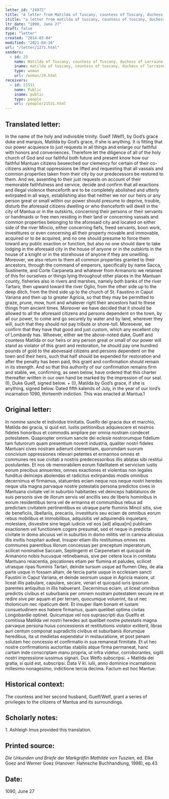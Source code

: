 ```yaml
---
letter_id: "24972"
title: "A letter from Matilda of Tuscany, countess of Tuscany, duchess of Lorraine (1090, June 27)"
ititle: "a letter from matilda of tuscany, countess of tuscany, duchess of lorraine (1090, june 27)"
ltr_date: "1090, June 27"
draft: false
type: "letter"
created: "2014-03-04"
modified: "2021-04-16"
url: "/letter/1271.html"
senders:
  - id: 29
    name: Matilda of Tuscany, countess of Tuscany, duchess of Lorraine
    iname: matilda of tuscany, countess of tuscany, duchess of lorraine
    type: woman
    url: /woman/29.html
receivers:
  - id: 21531
    name: Public
    iname: public
    type: people
    url: /people/21531.html
---
```

<h2> Translated letter:</h2>In the name of the holy and indivisible trinity.  Guelf (Welf), by God’s grace duke and marquis, Matilda by God’s grace, if she is anything.  It is fitting that our power acquiesce to just requests in all things and enlarge our faithful with honors and conveniences.  Therefore let the diligence of all of the holy church of God and our faithful both future and present know how our faithful Mantuan citizens beseeched our clemency for certain of their co-citizens asking that oppressions be lifted and requesting that all vassals  and common properties taken from their city by our predecessors be restored to them.  And we, assenting to their just requests on account of their memorable faithfulness and service, decide and confirm that all exactions and illegal violence thenceforth are to be completely abolished and utterly extirpated in all ways, establishing also that neither we nor our heirs or any person great or small within our power should presume to deprive, trouble, disturb the aforesaid citizens dwelling or who thenceforth will dwell in the city of Mantua or in the outskirts, concerning their persons or their servants or handmaids or free men residing in their land or concerning vassals  and common properties belonging to the aforesaid city and located on either side of the river Mincio, either concerning fiefs, freed servants, boon work, investitures or even concerning all their property movable and immovable, acquired or to be acquired, and no one should presume to force them toward any public exaction or function, but also no one should dare to take lodging in the aforesaid city in the house of anyone or in the outskirts in the house of a knight or in the storehouse of anyone if they are unwilling.  Moreover, we also return to them all common properties granted to their ancestors, through the command of emperors, specifically by name Sacca, Sustinente,  and Corte Carpaneta and whatever from Armanorio we retained of this for ourselves or things lying throughout other places in the Mantuan county, fisheries also in rivers and marshes, namely both banks of the river Tartaro, then upward toward the river Oglio, from the other side up to the deep ditch, from the third side up to the church of St. Faustino in Caput Variana and then up to greater Agricia, so that they may be permitted to graze, prune, mow, hunt and whatever right their ancestors had to these things from ancient times.  Moreover we have decided that it should be allowed to all the aforesaid citizens and persons dependent on the town, by all our power, to come and go securely by water and by land, wherever they will, such that they should not pay tribute or shore-toll.  Moreoever, we confirm that they have that good and just custom, which any excellent city of Lombardy has.  Whoever, either we the above-noted duke, Guelf and countess Matilda or our heirs or any person great or small of our power will stand as violator of this grant and restoration, he should pay one hundred pounds of gold to the abovesaid citizens and persons dependent on the town and their heirs, such that half should be expended for restoration and after the penalty has been paid, this grant and confirmation should remain in its strength.  And so that this authority of our confirmation remains firm and stable, we, confirming, as seen below, have ordered that this charter thereafter written in our own hand be marked by the impression of our seal.
	(I), Duke Guelf, signed below.
	+ (I), Matilda by God’s grace, if she is anything, signed below.
	Dated fifth kalends of July, in the year of our lord’s incarnation 1090, thirteenth indiction.
	This was enacted at Mantua.1
<h2 class="mt-4"> Original letter:</h2>In nomine sancte et individue trinitatis. Guelfo dei gracia dux et marchio, Matilda dei gracia, si quid est. Iustis petitionibus adquiescere et nostros fideles honoribus et commodis ampliare per omnia nostram condecet potestatem. Quapropter omnium sancte dei eclesie nostrorumque fidelium tam futurorum quam presentium noverit industria, qualiter nostri fideles Mantuani cives nostram adierunt clementiam, quorumdam suorum concivium oppressiones relevari petentes et ermannos omnes et communes res sue civitati a nostris predecessoribus illis ablatas sibi restitui postulantes. Et nos ob memorabilem eorum fidelitatem et servicium iustis eorum precibus annuentes, omnes exactiones et violentias non legales funditus deinceps abolendas et radicitus extirpandas modis omnibus decernimus et firmamus, statuentes eciam neque nos neque nostri heredes neque ulla magna parvaque nostre potestatis persona predictos cives in Mantuana civitate vel in suburbio habitantes vel deinceps habitaturos de suis personis sive de illorum servis vel ancillis seu de liberis hominibus in eorum residentibus terra vel de ermanna et communibus rebus ad predictam civitatem pertinentibus ex utraque parte fluminis Mincii sitis, sive de beneficiis, libellariis, precariis, investituris seu eciam de omnibus eorum rebus mobilibus et immobilibus, adquisitis vel adquirendis inquietare, molestare, disvestire sine legali iudicio vel eos [ad] aliqua[m] publicam exactionem vel functionem cogere presumat, sed et neque in predicta civitate in domo alicuius vel in suburbio in domo militis vel in caneva alicuius illis invitis hospitari audeat. Insuper etiam illis restituimus omnes res communes parentibus illorum concessas per preceptum imperatorum, scilicet nominative Saccam, Septingenti et Carpenetam et quicquid de Armanorio nobis hucusque retinebamus, sive per cetera loca in comitatu Mantuano reiacentia, piscationes etiam per flumina et paludes, scilicet utrasque ripas fluminis Tartari, deinde sursum usque ad flumen Oley, de alia parte usque in fossam altam, de tercia parte usque in ecclesiam sancti Faustini in Caput Variana, et deinde seorsum usque in Agricia maiore, ut liceat illis pabulare, capulare, secare, venari et quicquid iuris ipsorum parentes antiquitus in illis habuerant. Decernimus eciam, ut liceat omnibus predictis civibus et suburbanis per omnem nostram potestatem secure ire et redire sive per aquam et per terram, quocumque voluerint, ita ut nec tholonicum nec ripaticum dent. Et insuper illam bonam et iustam consuetudinem eos habere firmamus, quam quelibet optima civitas Longobardie optinet. Quicumque vel nos suprascripti dux Guelfo et comitissa Matilda vel nostri heredes aut quelibet nostre potestatis magna parvaque persona huius concessionis et restitutionis violator extiterit, libras auri centum componat supradictis civibus et suburbanis illorumque heredibus, ita ut medietas expendatur in restauratione, et post penam solutam hec concessio et confirmatio in sua remaneat firmitate. Et ut hec nostre confirmationis auctoritas stabilis atque firma permaneat, hanc cartam inde conscriptam manu propria, ut infra videtur, corroborantes, sigilli nostri impressione iussimus signari.
Dux Welfo subscripsi.
+  Matilda dei gratia, si quid est, subscripsi.
Data V kl. iulii, anno dominice incarnationis millesimo nonagesimo,  indictione tercia decima.
Factum est hoc Mantue.
<h2 class="mt-4"> Historical context:</h2>The countess and her second husband, Guelf/Welf, grant a series of privileges to the citizens of Mantua and its surroundings.
<h2 class="mt-4"> Scholarly notes:</h2>1.  Ashleigh Imus provided this translation.
<h2 class="mt-4"> Printed source:</h2><p><em>Die Urkunden und Briefe der Markgräfin Mathilde von Tuszien</em>, ed. Elke Goez and Werner Goez (Hanover: Hahnsche Buchhandlung, 1998), ep.43</p><h2 class="mt-4"> Date:</h2>1090, June 27